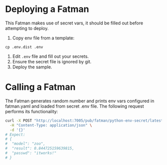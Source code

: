 # Deploying a Fatman
This Fatman makes use of secret vars, it should be filled out before attempting to deploy.
1. Copy env file from a template:
```
cp .env.dist .env
```
1. Edit `.env` file and fill out your secrets.
1. Ensure the secret file is ignored by git.
1. Deploy the sample.

# Calling a Fatman
The Fatman generates random number and prints env vars configured in fatman.yaml and loaded from secret .env file. 
The following request performs its functionality:
```bash
curl -X POST "http://localhost:7005/pub/fatman/python-env-secret/latest/api/v1/perform" \
  -H "Content-Type: application/json" \
  -d '{}'
# Expect:
# {
#  "model": "zoo",
#  "result": 0.844725159639815,
#  "passwd": "itworks!"
# }
```
